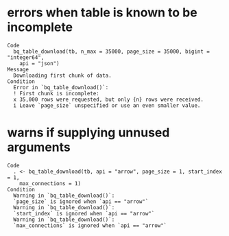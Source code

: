 # errors when table is known to be incomplete

    Code
      bq_table_download(tb, n_max = 35000, page_size = 35000, bigint = "integer64",
        api = "json")
    Message
      Downloading first chunk of data.
    Condition
      Error in `bq_table_download()`:
      ! First chunk is incomplete:
      x 35,000 rows were requested, but only {n} rows were received.
      i Leave `page_size` unspecified or use an even smaller value.

# warns if supplying unnused arguments

    Code
      . <- bq_table_download(tb, api = "arrow", page_size = 1, start_index = 1,
        max_connections = 1)
    Condition
      Warning in `bq_table_download()`:
      `page_size` is ignored when `api == "arrow"`
      Warning in `bq_table_download()`:
      `start_index` is ignored when `api == "arrow"`
      Warning in `bq_table_download()`:
      `max_connections` is ignored when `api == "arrow"`


